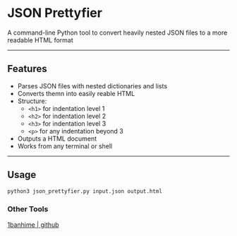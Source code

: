 # JSON Prettyfier

A command-line Python tool to convert heavily nested JSON files to a more readable HTML format

---

## Features

- Parses JSON files with nested dictionaries and lists
- Converts themn into easily reable HTML
- Structure:
    - `<h1>` for indentation level 1
    - `<h2>` for indentation level 2
    - `<h3>` for indentation level 3
    - `<p>` for any indentation beyond 3
- Outputs a HTML document
- Works from any terminal or shell

---

## Usage

```bash
python3 json_prettyfier.py input.json output.html
```

### Other Tools
[1banhime | github](https://github.com/1banhime)